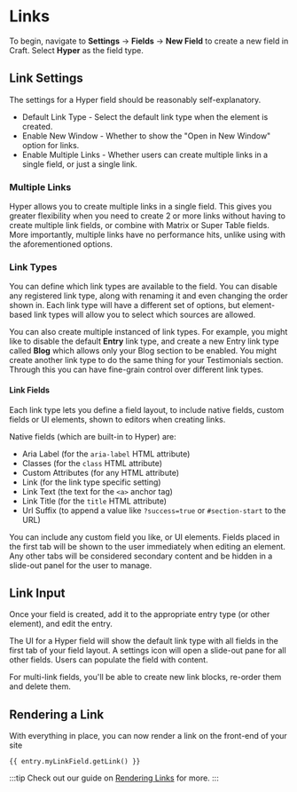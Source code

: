 # Links
To begin, navigate to **Settings** → **Fields** → **New Field** to create a new field in Craft. Select **Hyper** as the field type.

## Link Settings
The settings for a Hyper field should be reasonably self-explanatory.

- Default Link Type - Select the default link type when the element is created.
- Enable New Window - Whether to show the "Open in New Window" option for links.
- Enable Multiple Links - Whether users can create multiple links in a single field, or just a single link.

### Multiple Links
Hyper allows you to create multiple links in a single field. This gives you greater flexibility when you need to create 2 or more links without having to create multiple link fields, or combine with Matrix or Super Table fields. More importantly, multiple links have no performance hits, unlike using with the aforementioned options.

### Link Types
You can define which link types are available to the field. You can disable any registered link type, along with renaming it and even changing the order shown in. Each link type will have a different set of options, but element-based link types will allow you to select which sources are allowed.

You can also create multiple instanced of link types. For example, you might like to disable the default **Entry** link type, and create a new Entry link type called **Blog** which allows only your Blog section to be enabled. You might create another link type to do the same thing for your Testimonials section. Through this you can have fine-grain control over different link types.

#### Link Fields
Each link type lets you define a field layout, to include native fields, custom fields or UI elements, shown to editors when creating links.

Native fields (which are built-in to Hyper) are:

- Aria Label (for the `aria-label` HTML attribute)
- Classes (for the `class` HTML attribute)
- Custom Attributes (for any HTML attribute)
- Link (for the link type specific setting)
- Link Text (the text for the `<a>` anchor tag)
- Link Title (for the `title` HTML attribute)
- Url Suffix (to append a value like `?success=true` or `#section-start` to the URL)

You can include any custom field you like, or UI elements. Fields placed in the first tab will be shown to the user immediately when editing an element. Any other tabs will be considered secondary content and be hidden in a slide-out panel for the user to manage.

## Link Input
Once your field is created, add it to the appropriate entry type (or other element), and edit the entry.

The UI for a Hyper field will show the default link type with all fields in the first tab of your field layout. A settings icon will open a slide-out pane for all other fields. Users can populate the field with content.

For multi-link fields, you'll be able to create new link blocks, re-order them and delete them.

## Rendering a Link
With everything in place, you can now render a link on the front-end of your site

```twig
{{ entry.myLinkField.getLink() }}
```

:::tip
Check out our guide on [Rendering Links](docs:template-guides/rendering-links) for more.
:::
